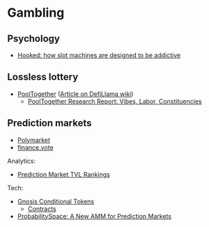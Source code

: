 # Gambling

## Psychology
- [Hooked: how slot machines are designed to be addictive](https://www.theguardian.com/australia-news/datablog/ng-interactive/2017/sep/28/hooked-how-pokies-are-designed-to-be-addictive)

## Lossless lottery
- [PoolTogether](https://pooltogether.com/) ([Article on DefiLlama wiki](https://wiki.defillama.com/wiki/PoolTogether))
	- [PoolTogether Research Report: Vibes, Labor, Constituencies](https://otherinter.net/research/pooltogether-offchain-report/)

## Prediction markets
- [Polymarket](https://polymarket.com/)
- [finance.vote](https://finance.vote/)

Analytics:
- [Prediction Market TVL Rankings](https://defillama.com/protocols/Prediction%20Market)

Tech:
- [Gnosis Conditional Tokens](https://docs.gnosis.io/conditionaltokens/)
	- [Contracts](https://github.com/gnosis/conditional-tokens-contracts)
- [ProbabilitySpace: A New AMM for Prediction Markets](https://medium.com/@BTXWeb3_Channel/probabilityspace-a-new-amm-for-prediction-markets-fdbd72559339)